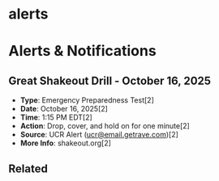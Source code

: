 # alerts

# Alerts & Notifications

## Great Shakeout Drill - October 16, 2025
- **Type**: Emergency Preparedness Test[2]
- **Date**: October 16, 2025[2]
- **Time**: 1:15 PM EDT[2]
- **Action**: Drop, cover, and hold on for one minute[2]
- **Source**: UCR Alert (ucr@email.getrave.com)[2]
- **More Info**: shakeout.org[2]

## Related

